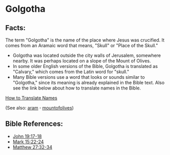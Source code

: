 # Golgotha #

## Facts: ##

The term "Golgotha" is the name of the place where Jesus was crucified. It comes from an Aramaic word that means, "Skull" or "Place of the Skull."

* Golgotha was located outside the city walls of Jerusalem, somewhere nearby. It was perhaps located on a slope of the Mount of Olives.
* In some older English versions of the Bible, Golgotha is translated as "Calvary," which comes from the Latin word for "skull." 
* Many Bible versions use a word that looks or sounds similar to "Golgotha," since its meaning is already explained in the Bible text. Also see the link below about how to translate names in the Bible.

[How to Translate Names](https://git.door43.org/Door43/en-ta-translate-vol1/src/master/content/translate_names.md)

(See also: [aram](../other/aram.md) **·** [mountofolives](../other/mountofolives.md))

## Bible References: ##

* [John 19:17-18](https://door43.org/en/bible/notes/jhn/19/17)
* [Mark 15:22-24](https://door43.org/en/bible/notes/mrk/15/22)
* [Matthew 27:32-34](https://door43.org/en/bible/notes/mat/27/32)

